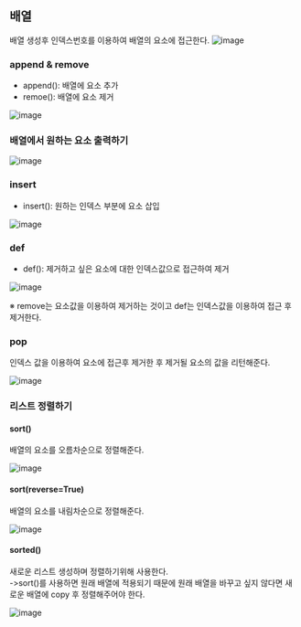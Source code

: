 ## 배열       
배열 생성후 인덱스번호를 이용하여 배열의 요소에 접근한다.
![image](https://user-images.githubusercontent.com/122864238/227836417-c12d6381-786e-4afb-bfca-1cef0081d64c.png)



### append & remove   
- append(): 배열에 요소 추가
- remoe(): 배열에 요소 제거

![image](https://user-images.githubusercontent.com/122864238/227836548-34906f8a-9538-476e-a78b-e78e6f0379d3.png)



### 배열에서 원하는 요소 출력하기      
![image](https://user-images.githubusercontent.com/122864238/227842801-d6621da9-f831-4da8-94ca-6abf8453ec34.png)

### insert
- insert(): 원하는 인덱스 부분에 요소 삽입

![image](https://user-images.githubusercontent.com/122864238/227842916-68acdcce-f674-4d96-b27c-7271a4e6baf0.png)



### def
- def(): 제거하고 싶은 요소에 대한 인덱스값으로 접근하여 제거 

![image](https://user-images.githubusercontent.com/122864238/227843088-3db87080-40c1-482d-a8e4-1ecfadee4464.png)

       
※ remove는 요소값을 이용하여 제거하는 것이고 def는 인덱스값을 이용하여 접근 후 제거한다.     

### pop           
인덱스 값을 이용하여 요소에 접근후 제거한 후 제거될 요소의 값을 리턴해준다. 

![image](https://user-images.githubusercontent.com/122864238/227843297-b9daa07a-51d0-4337-a4f5-ddfb4833fe30.png)

        

### 리스트 정렬하기
#### sort()               
배열의 요소를 오름차순으로 정렬해준다.

![image](https://user-images.githubusercontent.com/122864238/227843479-1ffc07bc-9ce8-4731-8f7d-f9b0b08f4a56.png)


#### sort(reverse=True)           
배열의 요소를 내림차순으로 정렬해준다.

![image](https://user-images.githubusercontent.com/122864238/227843493-4625de39-01d0-44c4-a439-bfa9be9280a1.png)

#### sorted()         
새로운 리스트 생성하며 정렬하기위해 사용한다.       
->sort()를 사용하면 원래 배열에 적용되기 때문에 원래 배열을 바꾸고 싶지 않다면 새로운 배열에 copy 후 정렬해주어야 한다.      

![image](https://user-images.githubusercontent.com/122864238/227844266-7182cbe7-1b20-45f0-bab6-0bbf0029607b.png)

